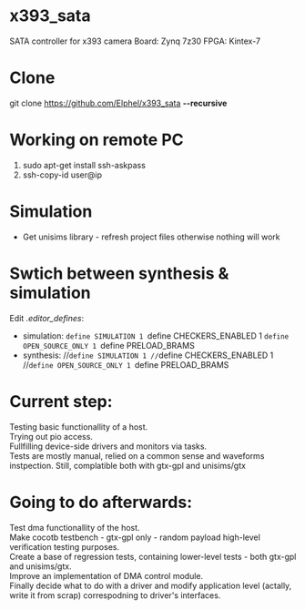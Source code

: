 # x393_sata
SATA controller for x393 camera
Board: Zynq 7z30
FPGA: Kintex-7

# Clone

git clone https://github.com/Elphel/x393_sata **--recursive**

# Working on remote PC

1. sudo apt-get install ssh-askpass  
2. ssh-copy-id user@ip  

# Simulation
* Get unisims library - refresh project files otherwise nothing will work  

# Swtich between synthesis & simulation
Edit *.editor_defines*:
* simulation:
  `define SIMULATION 1
  `define CHECKERS_ENABLED 1
  `define OPEN_SOURCE_ONLY 1
  `define PRELOAD_BRAMS
* synthesis:
  //`define SIMULATION 1
  //`define CHECKERS_ENABLED 1
  //`define OPEN_SOURCE_ONLY 1
  `define PRELOAD_BRAMS

# Current step:
Testing basic functionallity of a host.  
Trying out pio access.  
Fullfilling device-side drivers and monitors via tasks.  
Tests are mostly manual, relied on a common sense and waveforms instpection. Still, complatible both with gtx-gpl and unisims/gtx
# Going to do afterwards:
Test dma functionallity of the host.  
Make cocotb testbench - gtx-gpl only - random payload high-level verification testing purposes.  
Create a base of regression tests, containing lower-level tests - both gtx-gpl and unisims/gtx.  
Improve an implementation of DMA control module.  
Finally decide what to do with a driver and modify application level (actally, write it from scrap) correspodning to driver's interfaces.  
